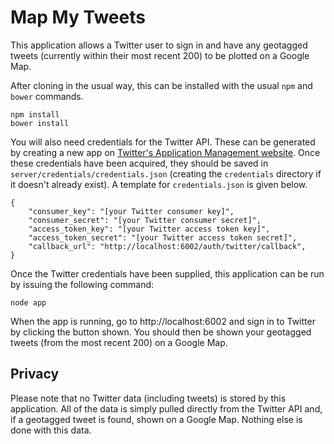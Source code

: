 Map My Tweets
=============

This application allows a Twitter user to sign in and have any geotagged tweets (currently within their most recent 200) to be plotted on a Google Map.

After cloning in the usual way, this can be installed with the usual `npm` and `bower` commands.

    npm install
    bower install
    
You will also need credentials for the Twitter API. These can be generated by creating a new app on [Twitter's Application Management website](https://apps.twitter.com/). Once these credentials have been acquired, they should be saved in `server/credentials/credentials.json` (creating the `credentials` directory if it doesn't already exist). A template for `credentials.json` is given below.

    {
        "consumer_key": "[your Twitter consumer key]",
        "consumer_secret": "[your Twitter consumer secret]",
        "access_token_key": "[your Twitter access token key]",
        "access_token_secret": "[your Twitter access token secret]",
        "callback_url": "http://localhost:6002/auth/twitter/callback",
    }
    
Once the Twitter credentials have been supplied, this application can be run by issuing the following command:

    node app
    
When the app is running, go to http://localhost:6002 and sign in to Twitter by clicking the button shown. You should then be shown your geotagged tweets (from the most recent 200) on a Google Map.

Privacy
-------

Please note that no Twitter data (including tweets) is stored by this application. All of the data is simply pulled directly from the Twitter API and, if a geotagged tweet is found, shown on a Google Map. Nothing else is done with this data.